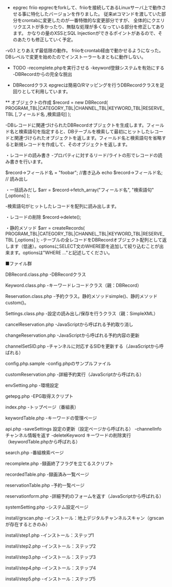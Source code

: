 * epgrec friio
epgrecをforkして、friioを接続してあるLinuxサーバ上で動作させる事に特化したバージョンを作りました。
従来atコマンドを渡していた部分をcrontabに変更したのが一番特徴的な変更部分ですが、
全体的にクエリリクエストが多かったり、無駄な処理が多くなっている部分を修正してあります。
かなりの量のXSSとSQL Injectionができるポイントがあるので、そのあたりも修正していく予定。

-v0.1
とりあえず最低限の動作。
friioをcrontab経由で動かせるようになった。
DBレベルで変更を始めたのでインストーラーもまともに動作しない。

* TODO
-recomplete.phpを実行させる
-keyword登録システムを有効にする
-DBRecordからの完全な脱出

* DBRecordクラス
epgrecは簡易O/Rマッピングを行うDBRecordクラスを足回りとして利用しています。

** オブジェクトの作成
 $record = new DBRecord( PROGRAM_TBL|CATEGORY_TBL|CHANNEL_TBL|KEYWORD_TBL|RESERVE_TBL
                        [,フィールド名 ,検索語句]
);

-DBレコードに関連づけられたDBRecordオブジェクトを生成します。フィールド名と検索語句を指定すると、DBテーブルを検索して最初にヒットしたレコードと関連づけられたオブジェクトを返します。フィールド名と検索語句を省略すると新規レコードを作成して、そのオブジェクトを返します。

・レコードの読み書き
-プロパティに対するリード/ライトの形でレコードの読み書きを行います。

$record->フィールド名 = "foobar";	//書き込み
echo $record->フィールド名;			// 読み出し

・一括読みだし
$arr = $record->fetch_array("フィールド名", "検索語句"[,options] );

-検索語句がヒットしたレコードを配列に読み出します。

・レコードの削除
$record->delete();

・静的メソッド
$arr = createRecords( PROGRAM_TBL|CATEGORY_TBL|CHANNEL_TBL|KEYWORD_TBL|RESERVE_TBL
					 [,options] );
-テーブルの全レコードをDBRecordオブジェクト配列として返します（低速）。optionsにSELECT文のWHERE節を追加して絞り込むことが出来ます。optionsは"WHERE ..."と記述してください。

■ファイル群

DBRecord.class.php
-DBRecordクラス

Keyword.class.php
-キーワードレコードクラス（親：DBRecord）

Reservation.class.php
-予約クラス。静的メソッドsimple()、静的メソッドcustom()。

Settings.class.php
-設定の読み出し/保存を行うクラス（親：SimpleXML）

cancelReservation.php
-JavaScriptから呼ばれる予約取り消し

changeReservation.php
-JavaScriptから呼ばれる予約内容の更新

channelSetSID.php
-チャンネルに対応するSIDを更新する（JavaScriptから呼ばれる）

config.php.sample
-config.phpのサンプルファイル

customReservation.php
-詳細予約実行（JavaScriptから呼ばれる）

envSetting.php
-環境設定

getepg.php
-EPG取得スクリプト

index.php
-トップページ（番組表）

keywordTable.php
-キーワードの管理ページ

api.php
-saveSettings 設定の更新（設定ページから呼ばれる）
-channelInfo チャンネル情報を返す
-deleteKeyword キーワードの削除実行（keywordTable.phpから呼ばれる）

search.php
-番組検索ページ

recomplete.php
-録画終了フラグを立てるスクリプト

recordedTable.php
-録画済み一覧ページ

reservationTable.php
-予約一覧ページ

reservationform.php
-詳細予約のフォームを返す（JavaScriptから呼ばれる）

systemSetting.php
-システム設定ページ

install/grscan.php
-インストール：地上デジタルチャンネルスキャン（grscanが存在するときのみ）

install/step1.php
-インストール：ステップ1

install/step2.php
-インストール：ステップ2

install/step3.php
-インストール：ステップ3

install/step4.php
-インストール：ステップ4

install/step5.php
-インストール：ステップ5

